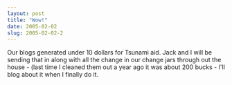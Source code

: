```yaml
---
layout: post
title: "Wow!"
date: 2005-02-02
slug: 2005-02-02-2
---
```


Our blogs generated under 10 dollars for Tsunami aid.  Jack and I will be sending that in along with all the change in our change jars through out the house - (last time I cleaned them out a year ago it was about 200 bucks - I&apos;ll blog about it when I finally do it.
